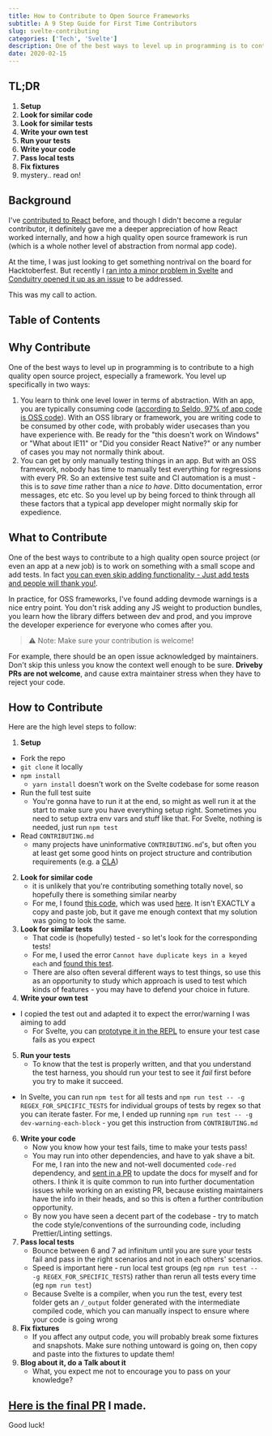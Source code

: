 ```yaml
---
title: How to Contribute to Open Source Frameworks
subtitle: A 9 Step Guide for First Time Contributors
slug: svelte-contributing
categories: ['Tech', 'Svelte']
description: One of the best ways to level up in programming is to contribute to a high quality open source project, especially a framework.
date: 2020-02-15
---
```


## TL;DR

1. **Setup**
2. **Look for similar code**
3. **Look for similar tests**
4. **Write your own test**
5. **Run your tests**
6. **Write your code**
7. **Pass local tests**
8. **Fix fixtures**
9. mystery.. read on!

## Background

I've [contributed to React](https://www.swyx.io/speaking/contributing-to-react/) before, and though I didn't become a regular contributor, it definitely gave me a deeper appreciation of how React worked internally, and how a high quality open source framework is run (which is a whole nother level of abstraction from normal app code). 

At the time, I was just looking to get something nontrival on the board for Hacktoberfest. But recently I [ran into a minor problem in Svelte](https://github.com/sveltejs/svelte/issues/4405) and [Conduitry opened it up as an issue](https://github.com/sveltejs/svelte/issues/4408) to be addressed. 

This was my call to action.

## Table of Contents

## Why Contribute

One of the best ways to level up in programming is to contribute to a high quality open source project, especially a framework. You level up specifically in two ways: 

1. You learn to think one level lower in terms of abstraction. With an app, you are typically consuming code ([according to Seldo, 97% of app code is OSS code](https://medium.com/npm-inc/this-year-in-javascript-2018-in-review-and-npms-predictions-for-2019-3a3d7e5298ef)). With an OSS library or framework, you are writing code to be consumed by other code, with probably wider usecases than you have experience with. Be ready for the "this doesn't work on Windows" or "What about IE11" or "Did you consider React Native?" or any number of cases you may not normally think about.
2. You can get by only manually testing things in an app. But with an OSS framework, nobody has time to manually test everything for regressions with every PR. So an extensive test suite and CI automation is a must - this is to *save time* rather than a *nice to have*. Ditto documentation, error messages, etc etc. So you level up by being forced to think through all these factors that a typical app developer might normally skip for expedience.

## What to Contribute

One of the best ways to contribute to a high quality open source project (or even an app at a new job) is to work on something with a small scope and add tests. In fact [you can even skip adding functionality - Just add tests and people will thank you!](https://twitter.com/swyx/status/1064742523426430976?s=20). 

In practice, for OSS frameworks, I've found adding devmode warnings is a nice entry point. You don't risk adding any JS weight to production bundles, you learn how the library differs between dev and prod, and you improve the developer experience for everyone who comes after you.

> ⚠️ Note: Make sure your contribution is welcome! 

For example, there should be an open issue acknowledged by maintainers. Don't skip this unless you know the context well enough to be sure. **Driveby PRs are not welcome**, and cause extra maintainer stress when they have to reject your code. 

## How to Contribute

Here are the high level steps to follow:

1. **Setup**
  - Fork the repo
  - `git clone` it locally
  - `npm install` 
    - `yarn install` doesn't work on the Svelte codebase for some reason
  - Run the full test suite
    - You're gonna have to run it at the end, so might as well run it at the start to make sure you have everything setup right. Sometimes you need to setup extra env vars and stuff like that. For Svelte, nothing is needed, just run `npm test`
  - Read `CONTRIBUTING.md`
    - many projects have uninformative `CONTRIBUTING.md`'s, but often you at least get some good hints on project structure and contribution requirements (e.g. a [CLA](https://en.wikipedia.org/wiki/Contributor_License_Agreement))
2. **Look for similar code**
	- it is unlikely that you're contributing something totally novel, so hopefully there is something similar nearby
	- For me, I found [this code](https://github.com/sveltejs/svelte/blob/2b3c2daafb854d04100e0648910083d493bcb1d7/src/runtime/internal/keyed_each.ts#L111), which was used [here](https://github.com/sveltejs/svelte/blob/6250046c052eb360e51b272c55870cff71f41a70/src/compiler/compile/render_dom/wrappers/EachBlock.ts#L377). It isn't EXACTLY a copy and paste job, but it gave me enough context that my solution was going to look the same.
3. **Look for similar tests**
	- That code is (hopefully) tested - so let's look for the corresponding tests!
	- For me, I used the error `Cannot have duplicate keys in a keyed each` and [found this test](https://github.com/sveltejs/svelte/tree/1a343b165c577429e968cea48607cccabf714b9b/test/runtime/samples/keyed-each-dev-unique).
	- There are also often several different ways to test things, so use this as an opportunity to study which approach is used to test which kinds of features - you may have to defend your choice in future.
4. **Write your own test**
  - I copied the test out and adapted it to expect the error/warning I was aiming to add
	- For Svelte, you can [prototype it in the REPL](https://svelte.dev/repl/hello-world?version=3) to ensure your test case fails as you expect
5. **Run your tests**
	- To know that the test is properly written, and that you understand the test harness, you should run your test to see it *fail* first before you try to make it succeed.
  - In Svelte, you can run `npm test` for all tests and `npm run test -- -g REGEX_FOR_SPECIFIC_TESTS` for individual groups of tests by regex so that you can iterate faster. For me, I ended up running `npm run test -- -g dev-warning-each-block` - you get this instruction from `CONTRIBUTING.md`
6. **Write your code**
	- Now you know how your test fails, time to make your tests pass!
	- You may run into other dependencies, and have to yak shave a bit. For me, I ran into the new and not-well documented `code-red` dependency, and [sent in a PR](https://github.com/Rich-Harris/code-red/pull/34) to update the docs for myself and for others. I think it is quite common to run into further documentation issues while working on an existing PR, because existing maintainers have the info in their heads, and so this is often a further contribution opportunity.
	- By now you have seen a decent part of the codebase - try to match the code style/conventions of the surrounding code, including Prettier/Linting settings.
7. **Pass local tests**
	- Bounce between 6 and 7 ad infinitum until you are sure your tests fail and pass in the right scenarios and not in each others' scenarios.
	- Speed is important here - run local test groups (eg `npm run test -- -g REGEX_FOR_SPECIFIC_TESTS`) rather than rerun all tests every time (eg `npm run test`)
	- Because Svelte is a compiler, when you run the test, every test folder gets an `/_output` folder generated with the intermediate compiled code, which you can manually inspect to ensure where your code is going wrong
8. **Fix fixtures**
	- If you affect any output code, you will probably break some fixtures and snapshots. Make sure nothing untoward is going on, then copy and paste into the fixtures to update them!
9. **Blog about it, do a Talk about it**
	- What, you expect me not to encourage you to pass on your knowledge? 

## [Here is the final PR](https://github.com/sveltejs/svelte/pull/4419) I made.

Good luck!